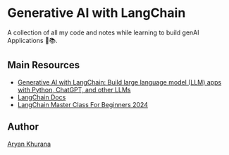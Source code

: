 # Generative AI with LangChain

A collection of all my code and notes while learning to build genAI Applications 🤖📚.

## Main Resources

- [Generative AI with LangChain: Build large language model (LLM) apps with Python, ChatGPT, and other LLMs](https://www.amazon.ca/dp/B0CBBL55PQ?_encoding=UTF8&ref_=as_li_ss_tl&language=en_US&sr=8-1&linkCode=gs4&linkId=ca0a1900c6354066ec6e6e1552d0039a&tag=benman1-20)
- [LangChain Docs](https://python.langchain.com/docs/introduction/)
- [LangChain Master Class For Beginners 2024](https://www.youtube.com/watch?v=yF9kGESAi3M)

## Author

[Aryan Khurana](https://github.com/AryanK1511)
